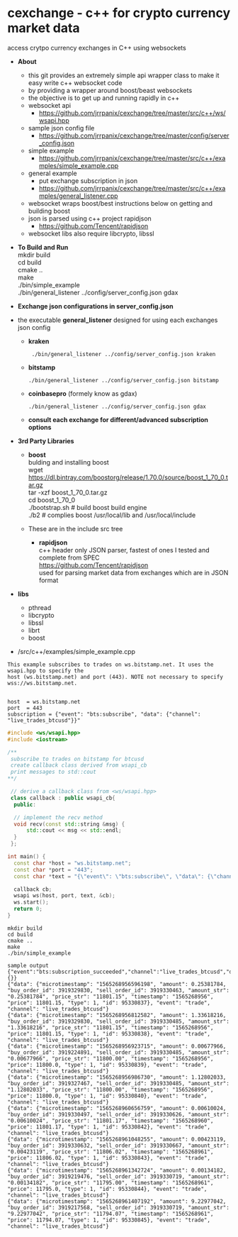 # cexchange - c++ for crypto currency market data
access crytpo currency exchanges in C++ using websockets

* __About__
  * this git provides an extremely simple api wrapper class to make it easy write c++ websocket code </br>
  * by providing a wrapper around  boost/beast websockets </br>
  * the objective is to get up and running rapidly in c++ </br>
  * websocket api </br>
    * https://github.com/jrrpanix/cexchange/tree/master/src/c++/ws/wsapi.hpp </br>
  * sample json config file </br>
    * https://github.com/jrrpanix/cexchange/tree/master/config/server_config.json </br>
  * simple example </br>
    * https://github.com/jrrpanix/cexchange/tree/master/src/c++/examples/simple_example.cpp </br>
  * general example </br>
    * put exchange subscription in json
    * https://github.com/jrrpanix/cexchange/tree/master/src/c++/examples/general_listener.cpp </br>
  * websocket wraps boost/best instructions below on getting and building boost </br>
  * json is parsed using c++ project rapidjson </br>
    * https://github.com/Tencent/rapidjson </br>
  * websocket libs also require libcrypto, libssl </br>

* __To Build and Run__ </br>
    mkdir build </br>
    cd build </br>
    cmake .. </br>
    make </br>
    ./bin/simple_example </br>
    ./bin/general_listener ../config/server_config.json gdax </br>

* __Exchange json configurations in server_config.json__</br>
* the executable __general_listener__ designed for using each exchanges json config</br>
  * __kraken__ </br>
    ```
     ./bin/general_listener ../config/server_config.json kraken
    ```
  * __bitstamp__ </br>
    ```
    ./bin/general_listener ../config/server_config.json bitstamp
    ``` 
  * __coinbasepro__ (formely know as gdax) </br>
    ```
    ./bin/general_listener ../config/server_config.json gdax
    ```
  * __consult each exchange for different/advanced subscription options__ </br>

* __3rd Party Libraries__

  * __boost__ </br>
    bulding and installing boost</br>
    wget https://dl.bintray.com/boostorg/release/1.70.0/source/boost_1_70_0.tar.gz  </br>
    tar -xzf boost_1_70_0.tar.gz </br>
    cd boost_1_70_0 </br>
    ./bootstrap.sh  # build boost build engine </br>
    ./b2            # complies boost /usr/local/lib and /usr/local/include </br>


  * These are in the include src tree
    * __rapidjson__ </br>
      c++ header only JSON parser, fastest of ones I tested and complete from SPEC</br>
      https://github.com/Tencent/rapidjson </br>
      used for parsing market data from exchanges which are in JSON format </br>


* __libs__ </br>
  * pthread </br>
  * libcrypto </br>
  * libssl </br>
  * librt </br>
  * boost </br>


* /src/c++/examples/simple_example.cpp </br>

```
This example subscribes to trades on ws.bitstamp.net. It uses the wsapi.hpp to specify the
host (ws.bitstamp.net) and port (443). NOTE not necessary to specify wss://ws.bitstamp.net.


host  = ws.bitstamp.net
port  = 443 
subscription = {"event": "bts:subscribe", "data": {"channel": "live_trades_btcusd"}}"

```
```c++
#include <ws/wsapi.hpp>
#include <iostream>

/**
 subscribe to trades on bitstamp for btcusd
 create callback class derived from wsapi_cb
 print messages to std::cout
**/

 // derive a callback class from <ws/wsapi.hpp>
 class callback : public wsapi_cb{
  public:

  // implement the recv method
  void recv(const std::string &msg) {
      std::cout << msg << std::endl;
  } 
 };

int main() {
  const char *host = "ws.bitstamp.net";
  const char *port = "443";
  const char *text = "{\"event\": \"bts:subscribe\", \"data\": {\"channel\": \"live_trades_btcusd\"}}";

  callback cb;
  wsapi ws(host, port, text, &cb);
  ws.start();
  return 0;
}

```
```
mkdir build
cd build
cmake ..
make
./bin/simple_example

sample output
{"event":"bts:subscription_succeeded","channel":"live_trades_btcusd","data":{}}
{"data": {"microtimestamp": "1565268956596198", "amount": 0.25381784, "buy_order_id": 3919329830, "sell_order_id": 3919330463, "amount_str": "0.25381784", "price_str": "11801.15", "timestamp": "1565268956", "price": 11801.15, "type": 1, "id": 95330837}, "event": "trade", "channel": "live_trades_btcusd"}
{"data": {"microtimestamp": "1565268956812582", "amount": 1.33618216, "buy_order_id": 3919329830, "sell_order_id": 3919330485, "amount_str": "1.33618216", "price_str": "11801.15", "timestamp": "1565268956", "price": 11801.15, "type": 1, "id": 95330838}, "event": "trade", "channel": "live_trades_btcusd"}
{"data": {"microtimestamp": "1565268956923715", "amount": 0.00677966, "buy_order_id": 3919224891, "sell_order_id": 3919330485, "amount_str": "0.00677966", "price_str": "11800.00", "timestamp": "1565268956", "price": 11800.0, "type": 1, "id": 95330839}, "event": "trade", "channel": "live_trades_btcusd"}
{"data": {"microtimestamp": "1565268956986730", "amount": 1.12802033, "buy_order_id": 3919327467, "sell_order_id": 3919330485, "amount_str": "1.12802033", "price_str": "11800.00", "timestamp": "1565268956", "price": 11800.0, "type": 1, "id": 95330840}, "event": "trade", "channel": "live_trades_btcusd"}
{"data": {"microtimestamp": "1565268960656759", "amount": 0.00610024, "buy_order_id": 3919330497, "sell_order_id": 3919330626, "amount_str": "0.00610024", "price_str": "11801.17", "timestamp": "1565268960", "price": 11801.17, "type": 1, "id": 95330842}, "event": "trade", "channel": "live_trades_btcusd"}
{"data": {"microtimestamp": "1565268961048255", "amount": 0.00423119, "buy_order_id": 3919330632, "sell_order_id": 3919330667, "amount_str": "0.00423119", "price_str": "11806.02", "timestamp": "1565268961", "price": 11806.02, "type": 1, "id": 95330843}, "event": "trade", "channel": "live_trades_btcusd"}
{"data": {"microtimestamp": "1565268961342724", "amount": 0.00134182, "buy_order_id": 3919219476, "sell_order_id": 3919330719, "amount_str": "0.00134182", "price_str": "11795.00", "timestamp": "1565268961", "price": 11795.0, "type": 1, "id": 95330844}, "event": "trade", "channel": "live_trades_btcusd"}
{"data": {"microtimestamp": "1565268961407192", "amount": 9.22977042, "buy_order_id": 3919217568, "sell_order_id": 3919330719, "amount_str": "9.22977042", "price_str": "11794.07", "timestamp": "1565268961", "price": 11794.07, "type": 1, "id": 95330845}, "event": "trade", "channel": "live_trades_btcusd"}
```






